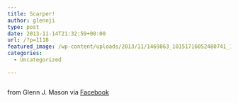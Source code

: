 ```yaml
---
title: Scarper!
author: glennji
type: post
date: 2013-11-14T21:32:59+00:00
url: /?p=1118
featured_image: /wp-content/uploads/2013/11/1469863_10151716052480741_1416495900_n.jpg
categories:
  - Uncategorized

---
```

<div>
  <img style="max-width: 600px;" alt="" src="/wp-content/uploads/2013/11/1469863_10151716052480741_1416495900_n.jpg" /></p> 
  
  <div>
    from Glenn J. Mason via <a href="https://www.facebook.com/photo.php?fbid=10151716052480741&set=a.10151649388125741.1073741830.551785740&type=1">Facebook</a>
  </div>
</div>
